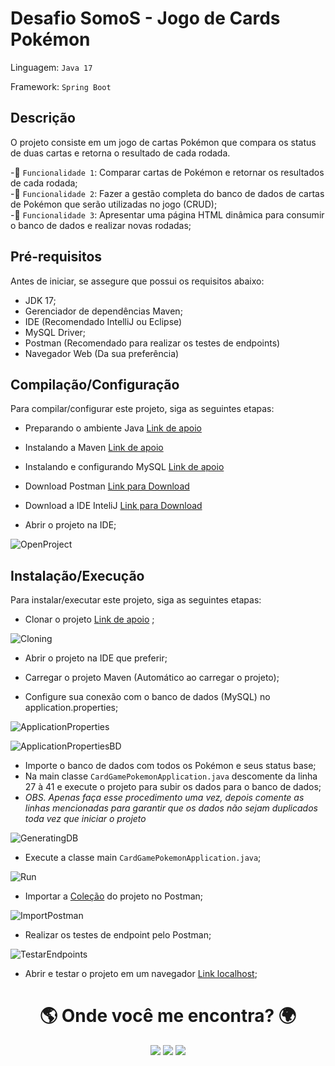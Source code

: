 # Desafio SomoS - Jogo de Cards Pokémon

Linguagem: `Java 17`

Framework: `Spring Boot`

## Descrição

O projeto consiste em um jogo de cartas Pokémon que compara os status de duas cartas e retorna o resultado de cada rodada. 

-🔨 `Funcionalidade 1`: Comparar cartas de Pokémon e retornar os resultados de cada rodada;</br>
-🔨 `Funcionalidade 2`: Fazer a gestão completa do  banco de dados de cartas de Pokémon que serão utilizadas no jogo (CRUD);</br>
-🔨 `Funcionalidade 3`: Apresentar uma página HTML dinâmica para consumir o banco de dados e realizar novas rodadas;</br>

## Pré-requisitos

Antes de iniciar, se assegure que possui os requisitos abaixo:

- JDK 17;
- Gerenciador de dependências Maven;
- IDE (Recomendado IntelliJ ou Eclipse)
- MySQL Driver;
- Postman (Recomendado para realizar os testes de endpoints)
- Navegador Web (Da sua preferência)

## Compilação/Configuração

Para compilar/configurar este projeto, siga as seguintes etapas:

- Preparando o ambiente Java <a href="https://www.devmedia.com.br/preparacao-do-ambiente-para-desenvolvimento-em-java/25188">Link de apoio</a>

- Instalando a Maven <a href="https://www.devmedia.com.br/introducao-ao-maven/25128#2">Link de apoio</a>

- Instalando e configurando MySQL  <a href="https://www.devmedia.com.br/instalando-e-configurando-a-nova-versao-do-mysql/25813">Link de apoio</a>

- Download Postman <a href="https://www.postman.com/downloads/">Link para Download</a>

- Download a IDE InteliJ <a href="https://www.jetbrains.com/idea/download/#section=windows">Link para Download</a>

- Abrir o projeto na IDE;

![OpenProject](https://user-images.githubusercontent.com/41304141/184695951-39687b32-858b-4ee2-9bce-8401df756557.jpg)


## Instalação/Execução

Para instalar/executar este projeto, siga as seguintes etapas:

- Clonar o projeto <a href="https://docs.github.com/pt/repositories/creating-and-managing-repositories/cloning-a-repository">Link de apoio</a> ; 

![Cloning](https://user-images.githubusercontent.com/41304141/184696967-1305b084-a805-4849-aa1a-be25ba6a3575.jpg)

- Abrir o projeto na IDE que preferir;
- Carregar o projeto Maven (Automático ao carregar o projeto);

- Configure sua conexão com o banco de dados (MySQL) no application.properties;

![ApplicationProperties](https://user-images.githubusercontent.com/41304141/184696377-c13c9003-7f6e-4e2c-9e9a-bbb2eac2f36e.jpg)

![ApplicationPropertiesBD](https://user-images.githubusercontent.com/41304141/184689201-a62c8549-4812-453a-9173-35e5169c3a07.jpg)

- Importe o banco de dados com todos os Pokémon e seus status base;
- Na main classe `CardGamePokemonApplication.java` descomente da linha 27 à 41 e execute o projeto para subir os dados para o banco de dados;
- <i>OBS. Apenas faça esse procedimento uma vez, depois comente as linhas mencionadas para garantir que os dados não sejam duplicados toda vez que iniciar o projeto </i>

![GeneratingDB](https://user-images.githubusercontent.com/41304141/184691483-1c11c031-7d9e-4f98-a4ed-e4f1adc3a072.jpg)

- Execute a classe main `CardGamePokemonApplication.java`; 

![Run](https://user-images.githubusercontent.com/41304141/184703263-c738fe91-648a-4161-b0a1-05da94721bef.jpg)

- Importar a <a href="https://github.com/DharanCosta/CardPokemon/blob/c7badf65f6408d4d26799c90afff75358a322509/src/main/resources/PkmCards.postman_collection.json">Coleção</a> do projeto no Postman;

![ImportPostman](https://user-images.githubusercontent.com/41304141/184702066-7addfce5-1236-4bb9-8e7e-97634b3f801e.jpg)

- Realizar os testes de endpoint pelo Postman;

![TestarEndpoints](https://user-images.githubusercontent.com/41304141/184702127-f62930da-b28a-425e-8bb3-c0efe101ca51.jpg)

- Abrir e testar o projeto em um navegador <a href="http://localhost:8080/">Link localhost</a>;




<h1 align="center">🌎 Onde você me encontra? 🌍</h1>

                                    
<div align="center" > 
  <a href="https://discord.gg/4j9jynF3" target="_blank"><img src="https://img.shields.io/badge/Discord-7289DA?style=for-the-badge&logo=discord&logoColor=white" target="_blank"></a> 
  <a href = "mailto:dharancosta@gmail.com"><img src="https://img.shields.io/badge/Gmail-D14836?style=for-the-badge&logo=gmail&logoColor=white" target="_blank"></a>
  <a href="https://www.linkedin.com/in/dharancosta/" target="_blank"><img src="https://img.shields.io/badge/-LinkedIn-%230077B5?style=for-the-badge&logo=linkedin&logoColor=white" target="_blank"></a> 
</div>
